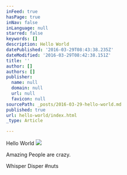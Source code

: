 ```yaml
---
inFeed: true
hasPage: true
inNav: false
inLanguage: null
starred: false
keywords: []
description: Hello World
datePublished: '2016-03-29T08:43:38.235Z'
dateModified: '2016-03-29T08:42:38.151Z'
title: ''
author: []
authors: []
publisher:
  name: null
  domain: null
  url: null
  favicon: null
sourcePath: _posts/2016-03-29-hello-world.md
published: true
url: hello-world/index.html
_type: Article

---
```

Hello World
![](https://the-grid-user-content.s3-us-west-2.amazonaws.com/16db8910-2a1c-4e65-a58b-05d32698fb9e.jpg)

Amazing People are crazy.

Whisper Disper \#nuts